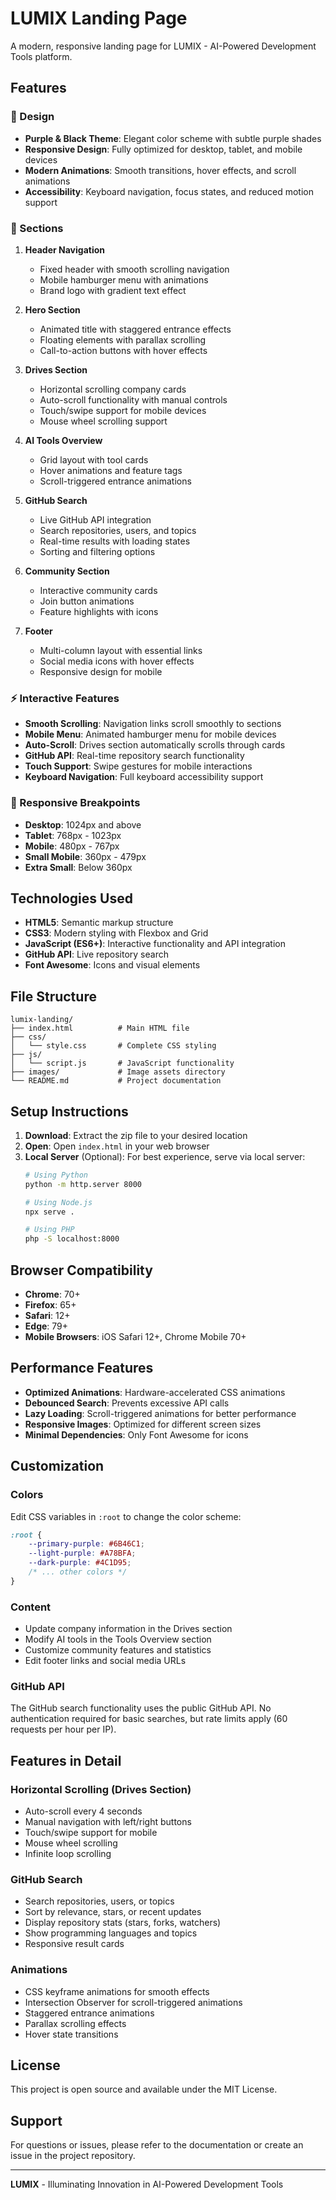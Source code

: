 # LUMIX Landing Page

A modern, responsive landing page for LUMIX - AI-Powered Development Tools platform.

## Features

### 🎨 Design
- **Purple & Black Theme**: Elegant color scheme with subtle purple shades
- **Responsive Design**: Fully optimized for desktop, tablet, and mobile devices
- **Modern Animations**: Smooth transitions, hover effects, and scroll animations
- **Accessibility**: Keyboard navigation, focus states, and reduced motion support

### 🚀 Sections

1. **Header Navigation**
   - Fixed header with smooth scrolling navigation
   - Mobile hamburger menu with animations
   - Brand logo with gradient text effect

2. **Hero Section**
   - Animated title with staggered entrance effects
   - Floating elements with parallax scrolling
   - Call-to-action buttons with hover effects

3. **Drives Section**
   - Horizontal scrolling company cards
   - Auto-scroll functionality with manual controls
   - Touch/swipe support for mobile devices
   - Mouse wheel scrolling support

4. **AI Tools Overview**
   - Grid layout with tool cards
   - Hover animations and feature tags
   - Scroll-triggered entrance animations

5. **GitHub Search**
   - Live GitHub API integration
   - Search repositories, users, and topics
   - Real-time results with loading states
   - Sorting and filtering options

6. **Community Section**
   - Interactive community cards
   - Join button animations
   - Feature highlights with icons

7. **Footer**
   - Multi-column layout with essential links
   - Social media icons with hover effects
   - Responsive design for mobile

### ⚡ Interactive Features

- **Smooth Scrolling**: Navigation links scroll smoothly to sections
- **Mobile Menu**: Animated hamburger menu for mobile devices
- **Auto-Scroll**: Drives section automatically scrolls through cards
- **GitHub API**: Real-time repository search functionality
- **Touch Support**: Swipe gestures for mobile interactions
- **Keyboard Navigation**: Full keyboard accessibility support

### 📱 Responsive Breakpoints

- **Desktop**: 1024px and above
- **Tablet**: 768px - 1023px
- **Mobile**: 480px - 767px
- **Small Mobile**: 360px - 479px
- **Extra Small**: Below 360px

## Technologies Used

- **HTML5**: Semantic markup structure
- **CSS3**: Modern styling with Flexbox and Grid
- **JavaScript (ES6+)**: Interactive functionality and API integration
- **GitHub API**: Live repository search
- **Font Awesome**: Icons and visual elements

## File Structure

```
lumix-landing/
├── index.html          # Main HTML file
├── css/
│   └── style.css       # Complete CSS styling
├── js/
│   └── script.js       # JavaScript functionality
├── images/             # Image assets directory
└── README.md           # Project documentation
```

## Setup Instructions

1. **Download**: Extract the zip file to your desired location
2. **Open**: Open `index.html` in your web browser
3. **Local Server** (Optional): For best experience, serve via local server:
   ```bash
   # Using Python
   python -m http.server 8000
   
   # Using Node.js
   npx serve .
   
   # Using PHP
   php -S localhost:8000
   ```

## Browser Compatibility

- **Chrome**: 70+
- **Firefox**: 65+
- **Safari**: 12+
- **Edge**: 79+
- **Mobile Browsers**: iOS Safari 12+, Chrome Mobile 70+

## Performance Features

- **Optimized Animations**: Hardware-accelerated CSS animations
- **Debounced Search**: Prevents excessive API calls
- **Lazy Loading**: Scroll-triggered animations for better performance
- **Responsive Images**: Optimized for different screen sizes
- **Minimal Dependencies**: Only Font Awesome for icons

## Customization

### Colors
Edit CSS variables in `:root` to change the color scheme:
```css
:root {
    --primary-purple: #6B46C1;
    --light-purple: #A78BFA;
    --dark-purple: #4C1D95;
    /* ... other colors */
}
```

### Content
- Update company information in the Drives section
- Modify AI tools in the Tools Overview section
- Customize community features and statistics
- Edit footer links and social media URLs

### GitHub API
The GitHub search functionality uses the public GitHub API. No authentication required for basic searches, but rate limits apply (60 requests per hour per IP).

## Features in Detail

### Horizontal Scrolling (Drives Section)
- Auto-scroll every 4 seconds
- Manual navigation with left/right buttons
- Touch/swipe support for mobile
- Mouse wheel scrolling
- Infinite loop scrolling

### GitHub Search
- Search repositories, users, or topics
- Sort by relevance, stars, or recent updates
- Display repository stats (stars, forks, watchers)
- Show programming languages and topics
- Responsive result cards

### Animations
- CSS keyframe animations for smooth effects
- Intersection Observer for scroll-triggered animations
- Staggered entrance animations
- Parallax scrolling effects
- Hover state transitions

## License

This project is open source and available under the MIT License.

## Support

For questions or issues, please refer to the documentation or create an issue in the project repository.

---

**LUMIX** - Illuminating Innovation in AI-Powered Development Tools

